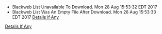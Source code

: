 * Blackweb List Unavailable To Download. Mon 28 Aug 15:53:32 EDT 2017
* Blackweb List Was An Empty File After Download. Mon 28 Aug 15:53:33 EDT 2017
[Details If Any](https://github.com/deathbybandaid/piholeparser/blob/master/RecentRunLogs/parsingscripts/actualparsing/90-Removing-Duplicate-Lines.log)

[Details If Any](https://github.com/deathbybandaid/piholeparser/blob/master/RecentRunLogs/parsingscripts/Blackweb.md)

